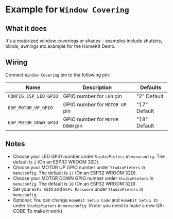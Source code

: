 # Example for `Window Covering`

## What it does

It's a motorized window coverings or shades - examples include shutters, blinds, awnings etc.example for the HomeKit Demo.

## Wiring

Connect `Window Covering` pin to the following pin:

| Name | Description | Defaults |
|------|-------------|----------|
| `CONFIG_ESP_LED_GPIO` | GPIO number for `LED` pin | "2" Default |
| `ESP_MOTOR_UP_GPIO` | GPIO number for `MOTOR UP` pin | "17" Default |
| `ESP_MOTOR_DOWN_GPIO` | GPIO number for `MOTOR DOWN` pin | "18" Default |



## Notes

- Choose your LED GPIO number under `StudioPieters` in `menuconfig`. The default is `2` (On an ESP32 WROOM 32D).
- Choose your MOTOR UP GPIO number under `StudioPieters` in `menuconfig`. The default is `17` (On an ESP32 WROOM 32D).
- Choose your MOTOR DOWN GPIO number under `StudioPieters` in `menuconfig`. The default is `18` (On an ESP32 WROOM 32D).
- Set your `WiFi SSID` and `WiFi Password` under `StudioPieters` in `menuconfig`.
- Optional: You can change `HomeKit Setup Code` and `HomeKit Setup ID` under `StudioPieters` in `menuconfig`. (Note:  you need to make a new QR-CODE To make it work)
